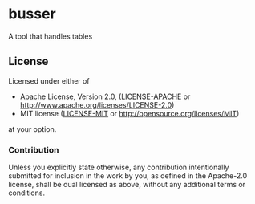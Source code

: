 # busser

A tool that handles tables

## License

Licensed under either of

 * Apache License, Version 2.0, ([LICENSE-APACHE](LICENSE-APACHE) or http://www.apache.org/licenses/LICENSE-2.0)
 * MIT license ([LICENSE-MIT](LICENSE-MIT) or http://opensource.org/licenses/MIT)

at your option.

### Contribution

Unless you explicitly state otherwise, any contribution intentionally submitted
for inclusion in the work by you, as defined in the Apache-2.0 license, shall be dual licensed as above, without any
additional terms or conditions.
